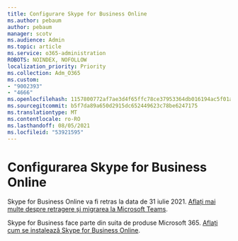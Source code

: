 ```yaml
---
title: Configurare Skype for Business Online
ms.author: pebaum
author: pebaum
manager: scotv
ms.audience: Admin
ms.topic: article
ms.service: o365-administration
ROBOTS: NOINDEX, NOFOLLOW
localization_priority: Priority
ms.collection: Adm_O365
ms.custom:
- "9002393"
- "4666"
ms.openlocfilehash: 1157800772af7ae3d4f65ffc78ce37953364db016194ac5f01aeb92295390f93
ms.sourcegitcommit: b5f7da89a650d2915dc652449623c78be6247175
ms.translationtype: MT
ms.contentlocale: ro-RO
ms.lasthandoff: 08/05/2021
ms.locfileid: "53921595"
---
```

# <a name="set-up-skype-for-business-online"></a>Configurarea Skype for Business Online

Skype for Business Online va fi retras la data de 31 iulie 2021. [Aflați mai multe despre retragere și migrarea la Microsoft Teams](https://docs.microsoft.com/microsoftteams/skype-for-business-online-retirement).

Skype for Business face parte din suita de produse Microsoft 365. [Aflați cum se instalează Skype for Business Online](https://support.office.com/article/Install-Skype-for-Business-Online-8a618bc4-3fc8-4d5f-9d62-cf93a0494800).
